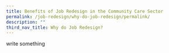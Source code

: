 ```yaml
---
title: Benefits of Job Redesign in the Community Care Sector
permalink: /job-redesign/why-do-job-redesign/permalink/
description: ""
third_nav_title: Why do Job Redesign?
---
```

write something